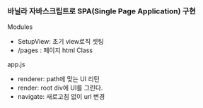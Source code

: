 ### 바닐라 자바스크립트로 SPA(Single Page Application) 구현

Modules

- SetupView: 초기 view로직 셋팅
- /pages : 페이지 html Class

app.js

- renderer: path에 맞는 UI 리턴
- render: root div에 UI를 그린다.
- navigate: 새로고침 없이 url 변경
